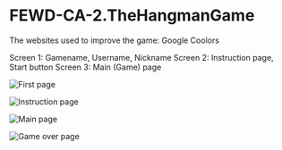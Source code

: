 # FEWD-CA-2.TheHangmanGame

The websites used to improve the game:
  Google
  Coolors

  Screen 1: Gamename, Username, Nickname
  Screen 2: Instruction page, Start button
  Screen 3: Main (Game) page
  
  ![First page](https://github.com/rajmalpure/FEWD-CA-2.TheHangmanGame/assets/144242039/76a07515-039e-40bb-83ab-c2b49f218196)

  ![Instruction page](https://github.com/rajmalpure/FEWD-CA-2.TheHangmanGame/assets/144242039/615d5219-25b8-4bda-bdf3-c65167fee299)

  ![Main page](https://github.com/rajmalpure/FEWD-CA-2.TheHangmanGame/assets/144242039/760b507b-d81f-4784-b066-147f3f4abc71)

  ![Game over page](https://github.com/rajmalpure/FEWD-CA-2.TheHangmanGame/assets/144242039/8f1610f5-6d59-4284-9b30-1fdec656e878)




